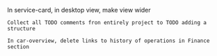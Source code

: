 

In service-card, in desktop view, make view wider




    Collect all TODO comments fron entirely project to TODO adding a structure

    In car-overview, delete links to history of operations in Finance section
